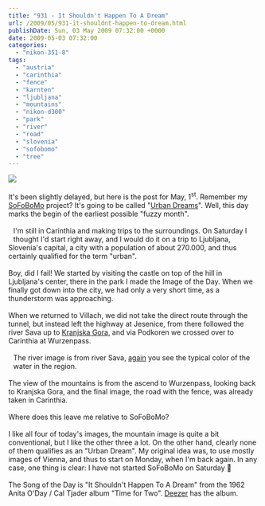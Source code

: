 ```yaml
---
title: "931 - It Shouldn't Happen To A Dream"
url: /2009/05/931-it-shouldnt-happen-to-dream.html
publishDate: Sun, 03 May 2009 07:32:00 +0000
date: 2009-05-03 07:32:00
categories: 
  - "nikon-351-8"
tags: 
  - "austria"
  - "carinthia"
  - "fence"
  - "karnten"
  - "ljubljana"
  - "mountains"
  - "nikon-d300"
  - "park"
  - "river"
  - "road"
  - "slovenia"
  - "sofobomo"
  - "tree"
---
```

<a href="https://d25zfm9zpd7gm5.cloudfront.net/1200x1200/2009/20090501_140642_ps.jpg" target="_blank"><img src="https://d25zfm9zpd7gm5.cloudfront.net/0600x0600/2009/20090501_140642_ps.jpg"/></a><br/><br/>It's been slightly delayed, but here is the post for May, 1<sup>st</sup>. Remember my <a href="http://www.sofobomo.org/" target="_blank">SoFoBoMo</a> project? It's going to be called "<a href="http://www.sofobomo.org/2009/books/amanessinger/urban-dreams-ii/" target="_blank">Urban Dreams</a>". Well, this day marks the begin of the earliest possible "fuzzy month".<br/><br/><a href="https://d25zfm9zpd7gm5.cloudfront.net/1200x1200/2009/20090501_165636_ps.jpg" target="_blank"><img alt="" border="0" src="https://d25zfm9zpd7gm5.cloudfront.net/0150x0150/2009/20090501_165636_ps.jpg" style="margin: 10pt 10px 10px 0pt; float: left;"/></a> I'm still in Carinthia and making trips to the surroundings. On Saturday I thought I'd start right away, and I would do it on a trip to Ljubljana, Slovenia's capital, a city with a population of about 270.000, and thus certainly qualified for the term "urban".<br/><br/><a href="https://d25zfm9zpd7gm5.cloudfront.net/1200x1200/2009/20090501_173414_ps.jpg" target="_blank"><img alt="" border="0" src="https://d25zfm9zpd7gm5.cloudfront.net/0150x0150/2009/20090501_173414_ps.jpg" style="margin: 10pt 10px 10px 0pt; float: right;"/></a> Boy, did I fail! We started by visiting the castle on top of the hill in Ljubljana's center, there in the park I made the Image of the Day. When we finally got down into the city, we had only a very short time, as a thunderstorm was approaching. <br/><br/>When we returned to Villach, we did not take the direct route through the tunnel, but instead left the highway at Jesenice, from there followed the river Sava up to <a href="http://maps.google.com/?ie=UTF8&ll=46.510917,13.885002&spn=0.219741,0.52803&z=12" target="_blank">Kranjska Gora</a>, and via Podkoren we crossed over to Carinthia at Wurzenpass. <br/><br/><a href="https://d25zfm9zpd7gm5.cloudfront.net/1200x1200/2009/20090501_175122_ps.jpg" target="_blank"><img alt="" border="0" src="https://d25zfm9zpd7gm5.cloudfront.net/0150x0150/2009/20090501_175122_ps.jpg" style="margin: 10pt 10px 10px 0pt; float: left;"/></a> The river image is from river Sava, <a href="/2009/03/869-river-deep-mountain-high-ii.html" target="_blank">again</a> you see the typical color of the water in the region. <br/><br/>The view of the mountains is from the ascend to Wurzenpass, looking back to Kranjska Gora, and the final image, the road with the fence, was already taken in Carinthia.<br/><br/> Where does this leave me relative to SoFoBoMo? <br/><br/>I like all four of today's images, the mountain image is quite a bit conventional, but I like the other three a lot. On the other hand, clearly none of them qualifies as an "Urban Dream". My original idea was, to use mostly images of Vienna, and thus to start on Monday, when I'm back again. In any case, one thing is clear: I have not started SoFoBoMo on Saturday 🙂<br/><br/>The Song of the Day is "It Shouldn't Happen To A Dream" from the 1962 Anita O'Day / Cal Tjader album "Time for Two". <a href="http://www.deezer.com/#music/album/248106" target="_blank">Deezer</a> has the album.
